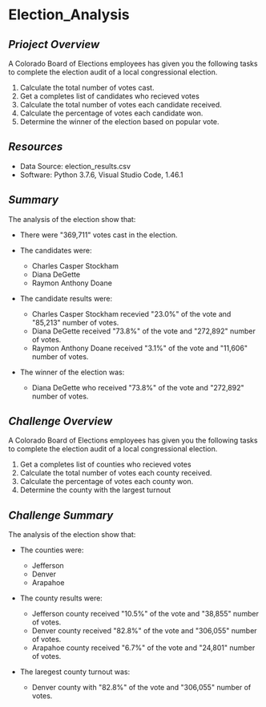 # Election_Analysis

## *Prioject Overview*

A Colorado Board of Elections employees has given you the following tasks to complete the election audit of a local congressional election.
  1. Calculate the total number of votes cast.
  2. Get a completes list of candidates who recieved votes
  3. Calculate the total number of votes each candidate received.
  4. Calculate the percentage of votes each candidate won.
  5. Determine the winner of the election based on popular vote.
  
## *Resources*

  * Data Source: election_results.csv
  * Software: Python 3.7.6, Visual Studio Code, 1.46.1
  
## *Summary*

The analysis of the election show that:
  * There were "369,711" votes cast in the election.
  
  * The candidates were:
    * Charles Casper Stockham
    * Diana DeGette
    * Raymon Anthony Doane
    
  * The candidate results were:
    * Charles Casper Stockham recevied "23.0%" of the vote and "85,213" number of votes.
    * Diana DeGette received "73.8%" of the vote and "272,892" number of votes.
    * Raymon Anthony Doane received "3.1%" of the vote and "11,606" number of votes.
    
  * The winner of the election was:
    * Diana DeGette who received "73.8%" of the vote and "272,892" number of votes.
    
## *Challenge Overview*
  
A Colorado Board of Elections employees has given you the following tasks to complete the election audit of a local congressional election.

  1. Get a completes list of counties who recieved votes
  2. Calculate the total number of votes each county received.
  3. Calculate the percentage of votes each county won.
  4. Determine the county with the largest turnout
  
## *Challenge Summary*

The analysis of the election show that:

  * The counties were:
    * Jefferson
    * Denver
    * Arapahoe

  * The county results were:
    * Jefferson county received "10.5%" of the vote and "38,855" number of votes.
    * Denver county received "82.8%" of the vote and "306,055" number of votes.
    * Arapahoe county received "6.7%" of the vote and "24,801" number of votes.
    
  * The laregest county turnout was:
    * Denver county with "82.8%" of the vote and "306,055" number of votes.
